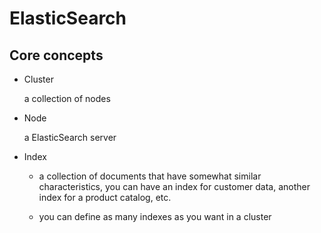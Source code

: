 ElasticSearch
==============

## Core concepts

* Cluster 
    
    a collection of nodes

* Node

    a ElasticSearch server

* Index

    * a collection of documents that have somewhat similar characteristics, you can have an index for customer data, another index for a product catalog, etc.

    * you can define as many indexes as you want in a cluster
        
